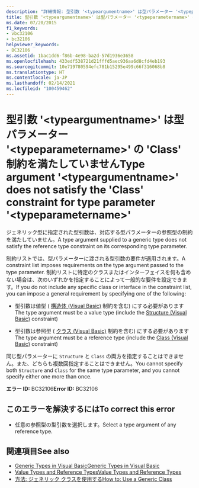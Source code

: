 ```yaml
---
description: "詳細情報: 型引数 '<typeargumentname>' は型パラメーター '<typeparametername>' の 'Class' 制約を満たしていません"
title: 型引数 '<typeargumentname>' は型パラメーター '<typeparametername>' の 'Class' 制約を満たしていません
ms.date: 07/20/2015
f1_keywords:
- vbc32106
- bc32106
helpviewer_keywords:
- BC32106
ms.assetid: 1bac1dd6-f86b-4e98-ba2d-57d1936e3658
ms.openlocfilehash: 433edf538721d21fffd5aec936aa6d8cfd4eb193
ms.sourcegitcommit: 10e719780594efc781b15295e499c66f316068b8
ms.translationtype: HT
ms.contentlocale: ja-JP
ms.lasthandoff: 02/14/2021
ms.locfileid: "100459462"
---
```

# <a name="type-argument-typeargumentname-does-not-satisfy-the-class-constraint-for-type-parameter-typeparametername"></a><span data-ttu-id="81fd8-103">型引数 '\<typeargumentname>' は型パラメーター '\<typeparametername>' の 'Class' 制約を満たしていません</span><span class="sxs-lookup"><span data-stu-id="81fd8-103">Type argument '\<typeargumentname>' does not satisfy the 'Class' constraint for type parameter '\<typeparametername>'</span></span>

<span data-ttu-id="81fd8-104">ジェネリック型に指定された型引数は、対応する型パラメーターの参照型の制約を満たしていません。</span><span class="sxs-lookup"><span data-stu-id="81fd8-104">A type argument supplied to a generic type does not satisfy the reference type constraint on its corresponding type parameter.</span></span>  
  
 <span data-ttu-id="81fd8-105">制約リストでは、型パラメーターに渡される型引数の要件が適用されます。</span><span class="sxs-lookup"><span data-stu-id="81fd8-105">A constraint list imposes requirements on the type argument passed to the type parameter.</span></span> <span data-ttu-id="81fd8-106">制約リストに特定のクラスまたはインターフェイスを何も含めない場合は、次のいずれかを指定することによって一般的な要件を設定できます。</span><span class="sxs-lookup"><span data-stu-id="81fd8-106">If you do not include any specific class or interface in the constraint list, you can impose a general requirement by specifying one of the following:</span></span>  
  
- <span data-ttu-id="81fd8-107">型引数は値型 ( [構造体 (Visual Basic)](../language-reference/statements/structure-statement.md) 制約を含む) にする必要があります</span><span class="sxs-lookup"><span data-stu-id="81fd8-107">The type argument must be a value type (include the [Structure (Visual Basic)](../language-reference/statements/structure-statement.md) constraint)</span></span>  
  
- <span data-ttu-id="81fd8-108">型引数は参照型 ( [クラス (Visual Basic)](../language-reference/statements/class-statement.md) 制約を含む) にする必要があります</span><span class="sxs-lookup"><span data-stu-id="81fd8-108">The type argument must be a reference type (include the [Class (Visual Basic)](../language-reference/statements/class-statement.md) constraint)</span></span>  
  
 <span data-ttu-id="81fd8-109">同じ型パラメーターに `Structure` と `Class` の両方を指定することはできません。また、どちらも複数回指定することはできません。</span><span class="sxs-lookup"><span data-stu-id="81fd8-109">You cannot specify both `Structure` and `Class` for the same type parameter, and you cannot specify either one more than once.</span></span>  
  
 <span data-ttu-id="81fd8-110">**エラー ID:** BC32106</span><span class="sxs-lookup"><span data-stu-id="81fd8-110">**Error ID:** BC32106</span></span>  
  
## <a name="to-correct-this-error"></a><span data-ttu-id="81fd8-111">このエラーを解決するには</span><span class="sxs-lookup"><span data-stu-id="81fd8-111">To correct this error</span></span>  
  
- <span data-ttu-id="81fd8-112">任意の参照型の型引数を選択します。</span><span class="sxs-lookup"><span data-stu-id="81fd8-112">Select a type argument of any reference type.</span></span>  
  
## <a name="see-also"></a><span data-ttu-id="81fd8-113">関連項目</span><span class="sxs-lookup"><span data-stu-id="81fd8-113">See also</span></span>

- [<span data-ttu-id="81fd8-114">Generic Types in Visual Basic</span><span class="sxs-lookup"><span data-stu-id="81fd8-114">Generic Types in Visual Basic</span></span>](../programming-guide/language-features/data-types/generic-types.md)
- [<span data-ttu-id="81fd8-115">Value Types and Reference Types</span><span class="sxs-lookup"><span data-stu-id="81fd8-115">Value Types and Reference Types</span></span>](../programming-guide/language-features/data-types/value-types-and-reference-types.md)
- [<span data-ttu-id="81fd8-116">方法: ジェネリック クラスを使用する</span><span class="sxs-lookup"><span data-stu-id="81fd8-116">How to: Use a Generic Class</span></span>](../programming-guide/language-features/data-types/how-to-use-a-generic-class.md)

